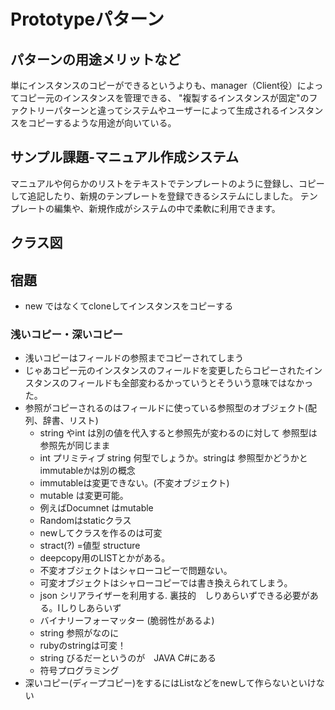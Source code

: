 # Prototypeパターン
## パターンの用途メリットなど
単にインスタンスのコピーができるというよりも、manager（Client役）によってコピー元のインスタンスを管理できる、
"複製するインスタンスが固定"のファクトリーパターンと違ってシステムやユーザーによって生成されるインスタンスをコピーするような用途が向いている。

## サンプル課題-マニュアル作成システム
マニュアルや何らかのリストをテキストでテンプレートのように登録し、コピーして追記したり、新規のテンプレートを登録できるシステムにしました。
テンプレートの編集や、新規作成がシステムの中で柔軟に利用できます。

## クラス図

## 宿題
- new ではなくてcloneしてインスタンスをコピーする
### 浅いコピー・深いコピー
- 浅いコピーはフィールドの参照までコピーされてしまう
- じゃあコピー元のインスタンスのフィールドを変更したらコピーされたインスタンスのフィールドも全部変わるかっていうとそういう意味ではなかった。
- 参照がコピーされるのはフィールドに使っている参照型のオブジェクト(配列、辞書、リスト)
    - string やint は別の値を代入すると参照先が変わるのに対して 参照型は参照先が同じまま
    - int プリミティブ string 何型でしょうか。stringは 参照型かどうかとimmutableかは別の概念
    - immutableは変更できない。(不変オブジェクト)
    - mutable は変更可能。
    - 例えばDocumnet はmutable
    - Randomはstaticクラス
    - newしてクラスを作るのは可変
    - stract(?) =値型 structure
    - deepcopy用のLISTとかがある。
    - 不変オブジェクトはシャローコピーで問題ない。
    - 可変オブジェクトはシャローコピーでは書き換えられてしまう。
    - json シリアライザーを利用する. 裏技的　しりあらいずできる必要がある。Iしりしあらいず
    - バイナリーフォーマッター (脆弱性があるよ)
    - string 参照がなのに
    - rubyのstringは可変！
    - string びるだーというのが　JAVA  C#にある
    - 符号プログラミング
- 深いコピー(ディープコピー)をするにはListなどをnewして作らないといけない
